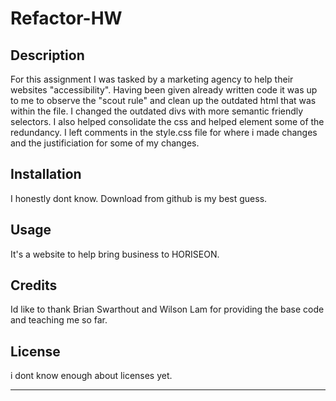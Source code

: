 # Refactor-HW

## Description 

For this assignment I was tasked by a marketing agency to help their websites "accessibility". Having been given already written code it was up to me to observe the "scout rule" and clean up the outdated html that was within the file. I changed the outdated divs with more semantic friendly selectors. I also helped consolidate the css and helped element some of the redundancy. I left comments in the style.css file for where i made changes and the justificiation for some of my changes. 




## Installation

I honestly dont know. Download from github is my best guess.

## Usage 

It's a website to help bring business to HORISEON. 


## Credits

Id like to thank Brian Swarthout and Wilson Lam for providing the base code and teaching me so far. 



## License

i dont know enough about licenses yet.

---
